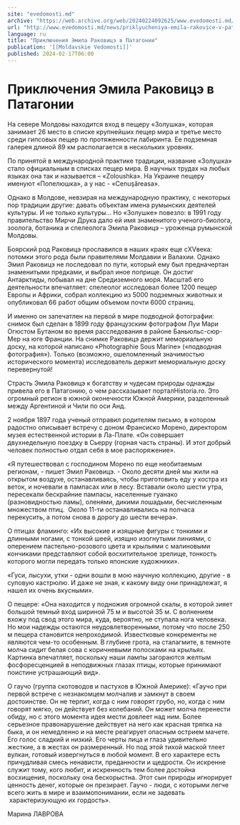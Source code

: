 ```yaml
---
site: "evedomosti.md"
archive: "https://web.archive.org/web/20240224092625/www.evedomosti.md/news/priklyucheniya-emila-rakovice-v-patagonii"
url: "http://www.evedomosti.md/news/priklyucheniya-emila-rakovice-v-patagonii"
language: ru
title: "Приключения Эмила Раковицэ в Патагонии"
publication: '[[Moldavskie Vedomosti]]'
published: 2024-02-17T06:00
---
```


# Приключения Эмила Раковицэ в Патагонии

На севере Молдовы находится вход в пещеру «Золушка», которая занимает 26 место в списке крупнейших пещер мира и третье место среди гипсовых пещер по протяженности лабиринта. Ее подземная галерея длиной 89 км располагается в нескольких уровнях.

По принятой в международной практике традиции, название «Золушка» стало официальным в списках пещер мира. В научных трудах на любых языках она так и называется – «Zoloushka». На Украине пещеру именуют «Попелюшка», а у нас - «Cenuşăreasa».

Однако в Молдове, невзирая на международную практику, с некоторых пор традиции другие: давать объектам имена румынских деятелей культуры. И не только культуры… Но «Золушке» повезло: в 1991 году правительство Мирчи Друка дало ей имя знаменитого ученого-биолога, зоолога, ботаника и спелеолога Эмила Раковицэ – уроженца румынской Молдовы.

Боярский род Раковицэ прославился в наших краях еще сXVвека: потомки этого рода были правителями Молдавии и Валахии. Однако Эмил Раковицэ не последовал по пути, который ему был предначертан знаменитыми предками, и выбрал иное поприще. Он достиг Антарктиды, побывал на дне Средиземного моря. Масштаб его деятельности впечатляет: спелеолог исследовал более 1200 пещер Европы и Африки, собрал коллекцию из 5000 подземных животных и опубликовал 66 работ общим объемом почти 6000 страниц.

И именно он запечатлен на первой в мире подводной фотографии: снимок был сделан в 1899 году французским фотографом Луи Мари Огюстом Бутаном во время расследования в районе Баньюльс-сюр-Мер на юге Франции. На снимке Раковицэ держит мемориальную доску, на которой написано «Photographie Sous Marine» («подводная фотография»). Только (возможно, ошеломленный значимостью исторического момента) исследователь держит мемориальную доску перевернутой!

Страсть Эмила Раковицэ к богатству и чудесам природы однажды привела его в Патагонию, о чем рассказывает порталHistoria.ro. Это огромный регион в южной оконечности Южной Америки, разделенный между Аргентиной и Чили по оси Анд.

2 ноября 1897 года ученый отправил родителям письмо, в котором радостно описывает встречу с доном Франсиско Морено, директором музея естественной истории в Ла-Плате. «Он совершает двухнедельную поездку в Сьерру (горная часть страны). И этот добрый человек полностью отдал себя в мое распоряжение».

«Я путешествовал с господином Морено по еще необитаемым регионам, - пишет Эмил Раковицэ. - Около десяти дней мы жили на открытом воздухе, останавливаясь, чтобы приготовить еду у костра из веток, и ночевали в пампасах или в лесу. Вставали около шести утра, пересекали бескрайние пампасы, населенные гуанако (разновидностью ламы), оленями, дикими лошадьми, бесчисленным множеством птиц.  Около 11-ти останавливались на полчаса перекусить, а потом снова в дорогу до шести вечера».

О птицах фламинго: «Их высокие и изящные фигуры с тонкими и длинными ногами, с тонкой шеей, изящно изогнутыми линиями, с оперением пастельно-розового цвета и крыльями с малиновыми кончиками представляют собой восхитительное зрелище, тонкость которого могли передать только японские художники».

«Гуси, лысухи, утки - одни вошли в мою научную коллекцию, другие - в суповую кастрюлю. И даже не зная, к какому виду они принадлежат, я нашел их очень вкусными».

О пещере: «Она находится у подножия огромной скалы, в которой зияет большой темный вход шириной 75 м и высотой 35 м. С волнением вхожу под свод этого мира, куда, вероятно, не ступала нога человека. Но мои надежды остаются неудовлетворенными, потому что после 250 м пещера становится непроходимой. Известковые конкременты не являются чем-то особенным. В глубине грота, на сталагмите, в темноте молча сидит белая сова с коричневыми полосками на крыльях. Картинка впечатляет, поскольку наши лампы загораются желтым фосфоресценцией в неподвижных глазах птицы, которые принимают поистине устрашающий вид».

О гаучо (группа скотоводов и пастухов в Южной Америке): «Гаучо при первой встрече с незнакомцем молчалив и замкнут в своем достоинстве. Он не терпит, когда с ним говорят грубо, но, когда с ним говорят мягко, он действует без колебаний. Он может молча перенести обиду, но с этого момента идея мести довлеет над ним. Более серьезное правонарушение действует на него как красная тряпка на быка, и он немедленно и на месте реагирует опасным острием мачете. Его голос сладкий и низкий. Его черты лица и глаза удивительно жесткие, а в жестах он размеренный. Но под этой тихой маской тлеет вулкан, готовый извергнуться в любой момент. В его характере есть причудливая смесь ненависти, преданности и щедрости. Он искренне служит тому, кого любит, и искренность тем более достойна восхищения, поскольку она бескорыстна. Этот сын природы игнорирует ценность денег, которые он презирает. Гаучо - люди, с которыми легче всего жить в мире и взаимопонимании, если не задевать  характеризующую их гордость».

Марина ЛАВРОВА